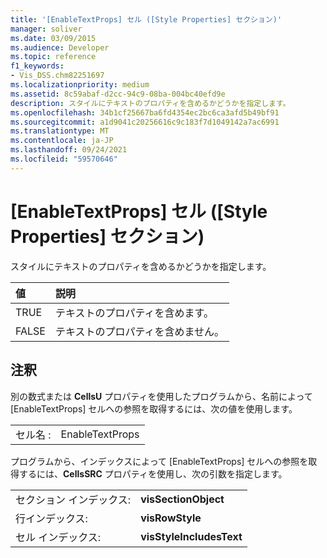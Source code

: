 ```yaml
---
title: '[EnableTextProps] セル ([Style Properties] セクション)'
manager: soliver
ms.date: 03/09/2015
ms.audience: Developer
ms.topic: reference
f1_keywords:
- Vis_DSS.chm82251697
ms.localizationpriority: medium
ms.assetid: 8c59abaf-d2cc-94c9-08ba-004bc40efd9e
description: スタイルにテキストのプロパティを含めるかどうかを指定します。
ms.openlocfilehash: 34b1cf25667ba6fd4354ec2bc6ca3afd5b49bf91
ms.sourcegitcommit: a1d9041c20256616c9c183f7d1049142a7ac6991
ms.translationtype: MT
ms.contentlocale: ja-JP
ms.lasthandoff: 09/24/2021
ms.locfileid: "59570646"
---
```

# <a name="enabletextprops-cell-style-properties-section"></a>[EnableTextProps] セル ([Style Properties] セクション)

スタイルにテキストのプロパティを含めるかどうかを指定します。
  
|**値**|**説明**|
|:-----|:-----|
|TRUE  <br/> |テキストのプロパティを含めます。  <br/> |
|FALSE  <br/> |テキストのプロパティを含めません。  <br/> |
   
## <a name="remarks"></a>注釈

別の数式または **CellsU** プロパティを使用したプログラムから、名前によって [EnableTextProps] セルへの参照を取得するには、次の値を使用します。 
  
|||
|:-----|:-----|
|セル名 :  <br/> |EnableTextProps  <br/> |
   
プログラムから、インデックスによって [EnableTextProps] セルへの参照を取得するには、**CellsSRC** プロパティを使用し、次の引数を指定します。 
  
|||
|:-----|:-----|
|セクション インデックス:  <br/> |**visSectionObject** <br/> |
|行インデックス:  <br/> |**visRowStyle** <br/> |
|セル インデックス:  <br/> |**visStyleIncludesText** <br/> |
   

